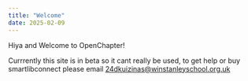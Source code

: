 ```yaml
---
title: "Welcome"
date: 2025-02-09
---
```


Hiya and Welcome to OpenChapter!

Currrently this site is in beta so it cant really be used, to get help or buy smartlibconnect please email 24dkuizinas@winstanleyschool.org.uk
